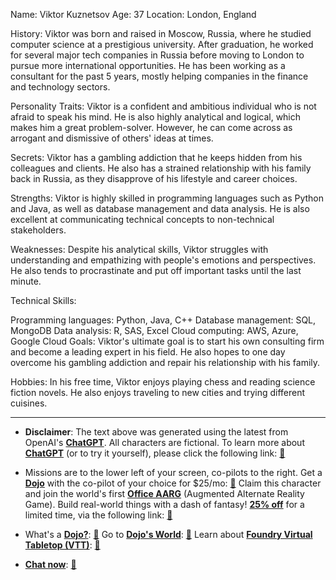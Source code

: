 Name: Viktor Kuznetsov
Age: 37
Location: London, England

History: Viktor was born and raised in Moscow, Russia, where he studied computer science at a prestigious university. After graduation, he worked for several major tech companies in Russia before moving to London to pursue more international opportunities. He has been working as a consultant for the past 5 years, mostly helping companies in the finance and technology sectors.

Personality Traits: Viktor is a confident and ambitious individual who is not afraid to speak his mind. He is also highly analytical and logical, which makes him a great problem-solver. However, he can come across as arrogant and dismissive of others' ideas at times.

Secrets: Viktor has a gambling addiction that he keeps hidden from his colleagues and clients. He also has a strained relationship with his family back in Russia, as they disapprove of his lifestyle and career choices.

Strengths: Viktor is highly skilled in programming languages such as Python and Java, as well as database management and data analysis. He is also excellent at communicating technical concepts to non-technical stakeholders.

Weaknesses: Despite his analytical skills, Viktor struggles with understanding and empathizing with people's emotions and perspectives. He also tends to procrastinate and put off important tasks until the last minute.

Technical Skills:

Programming languages: Python, Java, C++
Database management: SQL, MongoDB
Data analysis: R, SAS, Excel
Cloud computing: AWS, Azure, Google Cloud
Goals: Viktor's ultimate goal is to start his own consulting firm and become a leading expert in his field. He also hopes to one day overcome his gambling addiction and repair his relationship with his family.

Hobbies: In his free time, Viktor enjoys playing chess and reading science fiction novels. He also enjoys traveling to new cities and trying different cuisines.
 

---
* **Disclaimer**: The text above was generated using the latest from OpenAI's [**ChatGPT**](https://openai.com/blog/chatgpt/).  All characters are fictional.  To learn more about [**ChatGPT**](https://openai.com/blog/chatgpt/) (or to try it yourself), please click the following link: [:closed_book:](https://openai.com/blog/chatgpt/)

* Missions are to the lower left of your screen, co-pilots to the right. Get a [**Dojo**](https://workmates.live/marketplace) with the co-pilot of your choice for $25/mo: [:green_book:](https://workmates.live/marketplace) Claim this character and join the world's first [**Office AARG**](https://dojos.world) (Augmented Alternate Reality Game). Build real-world things with a dash of fantasy! [**25% off**](https://blog.workmates.live/deal-on-a-dojo) for a limited time, via the following link: [:green_book:](https://blog.workmates.live/deal-on-a-dojo) 

* What's a [**Dojo?**](https://workdojos.com): [:blue_book:](https://workdojos.com)  Go to [**Dojo's World**](https://dojos.world): [:blue_book:](https://dojos.world)  Learn about [**Foundry Virtual Tabletop (VTT)**](https://foundryvtt.com): [:closed_book:](https://foundryvtt.com/)

* [**Chat now**](https://chat.workmates.live/channel/support): [:ledger:](https://chat.workmates.live/channel/support)
